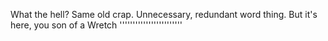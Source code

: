 What the hell? Same old crap. Unnecessary, redundant word thing. But it's here, you son of a Wretch ''''''''''''''''''''''''
